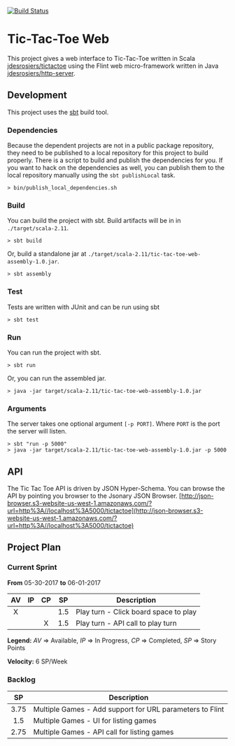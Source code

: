 [![Build Status](https://travis-ci.org/jdesrosiers/tic-tac-toe-web.svg?branch=master)](https://travis-ci.org/jdesrosiers/tic-tac-toe-web)

Tic-Tac-Toe Web
===============
This project gives a web interface to Tic-Tac-Toe written in Scala [jdesrosiers/tictactoe](https://github.com/jdesrosiers/tictactoe) using the Flint web micro-framework written in Java [jdesrosiers/http-server](https://github.com/jdesrosiers/http-server).

Development
-----------
This project uses the [sbt](http://www.scala-sbt.org/) build tool.

### Dependencies
Because the dependent projects are not in a public package repository, they need to be published to a local repository for this project to build properly.  There is a script to build and publish the dependencies for you.  If you want to hack on the dependencies as well, you can publish them to the local repository manually using the `sbt publishLocal` task.

```shell
> bin/publish_local_dependencies.sh
```

### Build
You can build the project with sbt.  Build artifacts will be in in `./target/scala-2.11`.

```shell
> sbt build
```

Or, build a standalone jar at `./target/scala-2.11/tic-tac-toe-web-assembly-1.0.jar`.

```shell
> sbt assembly
```

### Test
Tests are written with JUnit and can be run using sbt

```shell
> sbt test
```

### Run
You can run the project with sbt.

```shell
> sbt run
```

Or, you can run the assembled jar.

```shell
> java -jar target/scala-2.11/tic-tac-toe-web-assembly-1.0.jar
```

### Arguments
The server takes one optional argument `[-p PORT]`.  Where `PORT` is the port the server will listen.

```
> sbt "run -p 5000"
> java -jar target/scala-2.11/tic-tac-toe-web-assembly-1.0.jar -p 5000
```

API
---
The Tic Tac Toe API is driven by JSON Hyper-Schema.  You can browse the API by pointing you browser to the Jsonary JSON Browser.  [http://json-browser.s3-website-us-west-1.amazonaws.com/?url=http%3A//localhost%3A5000/tictactoe](http://json-browser.s3-website-us-west-1.amazonaws.com/?url=http%3A//localhost%3A5000/tictactoe)

Project Plan
------------

### Current Sprint
**From** 05-30-2017 **to** 06-01-2017

| AV  | IP  | CP  | SP  | Description |
|:---:|:---:|:---:|:---:|-------------|
|  X  |     |     | 1.5 | Play turn - Click board space to play
|     |     |  X  | 1.5 | Play turn - API call to play turn

**Legend:** *AV* => Available, *IP* => In Progress, *CP* => Completed, *SP* => Story Points

**Velocity:** 6 SP/Week

### Backlog
| SP  | Description |
|:---:|-------------|
| 3.75| Multiple Games - Add support for URL parameters to Flint
| 1.5 | Multiple Games - UI for listing games
| 2.75| Multiple Games - API call for listing games
